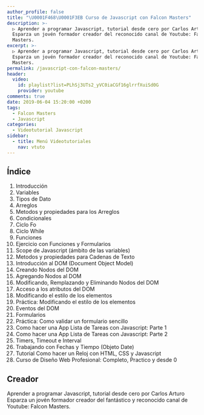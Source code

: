```yaml
---
author_profile: false
title: "\U0001F468‍\U0001F3EB Curso de Javascript con Falcon Masters"
description: >-
  ▷ Aprender a programar Javascript, tutorial desde cero por Carlos Arturo
  Esparza un jovén formador creador del reconocido canal de Youtube: Falcon
  Masters.
excerpt: >-
  ▷ Aprender a programar Javascript, tutorial desde cero por Carlos Arturo
  Esparza un jovén formador creador del reconocido canal de Youtube: Falcon
  Masters.
permalink: /javascript-con-falcon-masters/
header:
  video:
    id: playlist?list=PLhSj3UTs2_yVC0iaCGf16glrrfXuiSd0G
    provider: youtube
comments: true
date: 2019-06-04 15:20:00 +0200
tags:
  - Falcon Masters
  - Javascript
categories:
  - Videotutorial Javascript
sidebar:
  - title: Menú Videotutoriales
    nav: vtuto
---
```


## &Iacute;ndice

1. Introducci&oacute;n
2. Variables
3. Tipos de Dato
4. Arreglos
5. Metodos y propiedades para los Arreglos
6. Condicionales
7. Ciclo Fo
8. Ciclo While
9. Funciones
10. Ejercicio con Funciones y Formularios
11. Scope de Javascript (&aacute;mbito de las variables)
12. Metodos y propiedades para Cadenas de Texto
13. Introducci&oacute;n al DOM (Document Object Model)
14. Creando Nodos del DOM
15. Agregando Nodos al DOM
16. Modificando, Remplazando y Eliminando Nodos del DOM
17. Acceso a los atributos del DOM
18. Modificando el estilo de los elementos
19. Pr&aacute;ctica: Modificando el estilo de los elementos
20. Eventos del DOM
21. Formularios
22. Pr&aacute;ctica: Como validar un formulario sencillo
23. Como hacer una App Lista de Tareas con Javascript: Parte 1
24. Como hacer una App Lista de Tareas con Javascript: Parte 2
25. Timers, Timeout e Interval
26. Trabajando con Fechas y Tiempo (Objeto Date)
27. Tutorial Como hacer un Reloj con HTML, CSS y Javascript
28. Curso de Dise&ntilde;o Web Profesional: Completo, Practico y desde 0

## Creador

Aprender a programar Javascript, tutorial desde cero por Carlos Arturo Esparza un jov&eacute;n formador creador del fant&aacute;stico y reconocido canal de Youtube: Falcon Masters.